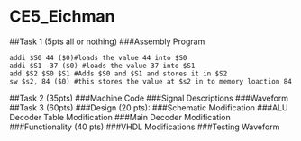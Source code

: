 CE5_Eichman
===========
##Task 1 (5pts all or nothing)
###Assembly Program
```
addi $S0 44 ($0)#loads the value 44 into $S0
addi $S1 -37 ($0) #loads the value 37 into $S1
add $S2 $S0 $S1 #Adds $S0 and $S1 and stores it in $S2
sw $s2, 84 ($0) #this stores the value at $s2 in to memory loaction 84
```


##Task 2 (35pts)
###Machine Code
###Signal Descriptions
###Waveform
##Task 3 (60pts)
###Design (20 pts):
###Schematic Modification
###ALU Decoder Table Modification
###Main Decoder Modification
###Functionality (40 pts)
###VHDL Modifications
###Testing Waveform
